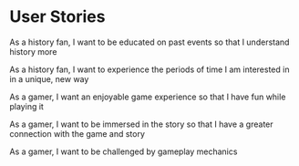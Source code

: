 # **User Stories**

As a history fan, I want to be educated on past events so that I understand history more

As a history fan, I want to experience the periods of time I am interested in in a unique, new way

As a gamer, I want an enjoyable game experience so that I have fun while playing it

As a gamer, I want to be immersed in the story so that I have a greater connection with the game and story

As a gamer, I want to be challenged by gameplay mechanics
